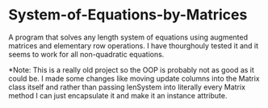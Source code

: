 # System-of-Equations-by-Matrices
A program that solves any length system of equations using augmented matrices and elementary row operations. I have thourghouly tested it and it seems to work for all non-quadratic equations.

*Note: This is a really old project so the OOP is probably not as good as it could be. I made some changes like moving update columns into the Matrix class itself and rather than passing lenSystem into literally every Matrix method I can just encapsulate it and make it an instance attribute.
